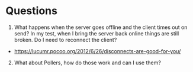 # Questions
1. What happens when the server goes offline and the client times out on send? In my test, when I bring the server back online things are still broken.  Do I need to reconnect the client?
 - https://lucumr.pocoo.org/2012/6/26/disconnects-are-good-for-you/

2. What about Pollers, how do those work and can I use them?